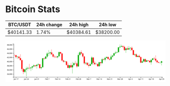 # Bitcoin Stats

BTC/USDT|24h change|24h high|24h low|
|---|---|---|---|
|$40141.33|1.74%|$40384.61|$38200.00|

<img src="./chart.svg">
